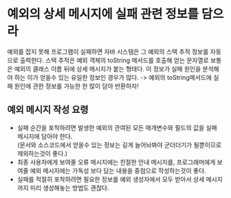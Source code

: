 예외의 상세 메시지에 실패 관련 정보를 담으라
=
예외를 잡지 못해 프로그램이 실패하면 자바 시스템은 그 예외의 스택 추적 정보를 자동으로 출력한다. 
스택 추적은 예외 객체의 toString 메서드를 호출해 얻는 문자열로 보통은 예외의 클래스 이름 뒤에 상세 메시지가 붙는 형태다. 
이 정보가 실패 원인을 분석해야 하는 이가 얻을수 있는 유일한 정보인 경우가 많다.
-> 예외의 toString메서드에 실패 원인에 관한 정보를 가능한 한 많이 담아 반환하자!
## 예외 메시지 작성 요령
- 실패 순간을 포착하려면 발생한 예외의 관여된 모든 매개변수와 필드의 값을 실패 메시지에 담아야 한다.\
(문서와 소스코드에서 얻을수 있는 정보는 길게 늘어놔봐야 군더더기가 될뿐이므로 제외하는것이 좋다.)
- 최종 사용자에게 보여줄 오류 메시지에는 친절한 안내 메시지를, 프로그래머에게 보여줄 예외 메시지에는 가독성 보다 담는 내용을 중점으로 작성하는것이 좋다.
- 실패를 적절히 포착하려면 필요한 정보를 예외 생성자에서 모두 받아서 상세 메시지까지 미리 생성해놓는 방법도 괜찮다.
